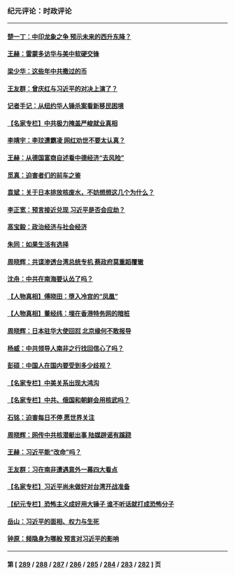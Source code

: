 ### 纪元评论：时政评论
---
#### [楚一丁：中印龙象之争 预示未来的西升东降？](../../pages/nsc1025/n14063457.md) 
#### [王赫：雷蒙多访华与美中软硬交锋](../../pages/nsc1025/n14063124.md) 
#### [梁少华：这些年中共撒过的币](../../pages/nsc1025/n14062966.md) 
#### [王友群：曾庆红与习近平的对决上演了？](../../pages/nsc1025/n14062941.md) 
#### [记者手记：从纽约华人锤杀案看新移民困境](../../pages/nsc1025/n14062366.md) 
#### [【名家专栏】中共极力掩盖严峻就业真相](../../pages/nsc1025/n14062018.md) 
#### [李靖宇：李玟遭霸凌 网红劝世不要太认真？](../../pages/nsc1025/n14062775.md) 
#### [王赫：从德国富商自述看中德经济“去风险”](../../pages/nsc1025/n14062412.md) 
#### [觅真：迫害者们的前车之鉴](../../pages/nsc1025/n14062497.md) 
#### [袁斌：关于日本排放核废水，不妨想想这几个为什么？](../../pages/nsc1025/n14062464.md) 
#### [李正宽：预言接近兑现 习近平是否会应劫？](../../pages/nsc1025/n14061898.md) 
#### [高宝毅：政治经济与社会经济](../../pages/nsc1025/n14062322.md) 
#### [朱同：如果生活有选择](../../pages/nsc1025/n14062307.md) 
#### [周晓辉：共谍渗透台湾总统专机 蔡政府莫重蹈覆辙](../../pages/nsc1025/n14062274.md) 
#### [沈舟：中共在南海要认怂了吗？](../../pages/nsc1025/n14062049.md) 
#### [【人物真相】傅晓田：堕入冷宫的“凤凰”](../../pages/nsc1025/n14061730.md) 
#### [【人物真相】董经纬：埋在香港特务网的暗桩](../../pages/nsc1025/n14061725.md) 
#### [周晓辉：日本驻华大使回怼 北京缘何不敢报导](../../pages/nsc1025/n14061554.md) 
#### [杨威：中共领导人南非之行找回信心了吗？](../../pages/nsc1025/n14061415.md) 
#### [彭硕：中国人在国内要受到多少歧视？](../../pages/nsc1025/n14061390.md) 
#### [【名家专栏】中美关系出现大鸿沟](../../pages/nsc1025/n14061169.md) 
#### [【名家专栏】中共、俄国和朝鲜会用核武吗？](../../pages/nsc1025/n14059649.md) 
#### [石铭：迫害每日不停 愿世界关注](../../pages/nsc1025/n14061020.md) 
#### [周晓辉：网传中共核潜艇出事 陆媒辟谣有蹊跷](../../pages/nsc1025/n14061006.md) 
#### [王赫：习近平能“改命”吗？](../../pages/nsc1025/n14060806.md) 
#### [王友群：习在南非遭遇意外一幕四大看点](../../pages/nsc1025/n14060662.md) 
#### [【名家专栏】习近平尚未做好对台湾开战准备](../../pages/nsc1025/n14060479.md) 
#### [【纪元专栏】恐怖主义成好用大锤子 谁不听话就打成恐怖分子](../../pages/nsc1025/n14060609.md) 
#### [岳山：习近平的面相、权力与生死](../../pages/nsc1025/n14060120.md) 
#### [钟原：频隐身为哪般 预言对习近平的影响](../../pages/nsc1025/n14059884.md) 

---
#### 第 [ [289](./289.md) / [288](./288.md) / [287](./287.md) / [286](./286.md) / [285](./285.md) / [284](./284.md) / [283](./283.md) / [282](./282.md) ] 页
